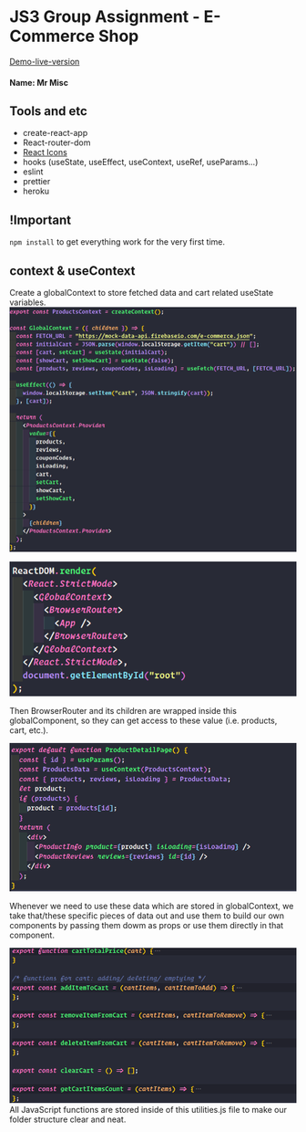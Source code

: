# JS3 Group Assignment - E-Commerce Shop

[Demo-live-version](https://mrmisc-live.herokuapp.com/)

#### Name: Mr Misc

## Tools and etc
- create-react-app
- React-router-dom
- [React Icons](https://react-icons.github.io/react-icons/)
- hooks (useState, useEffect, useContext, useRef, useParams...)
- eslint
- prettier
- heroku

## !Important
`npm install` to get everything work for the very first time.

## context & useContext

Create a globalContext to store fetched data and cart related useState variables.
![alt text](./img/globalcontext.png)

![alt text](./img/index.png)

Then BrowserRouter and its children are wrapped inside this globalComponent, so they can get access to these value (i.e. products, cart, etc.).

![alt text](./img/detailpage.png)

Whenever we need to use these data which are stored in globalContext, we take that/these specific pieces of data out and use them to build our own components by passing them dowm as props or use them directly in that component.

![alt text](./img/utilities.png)
All JavaScript functions are stored inside of this utilities.js file to make our folder structure clear and neat.

